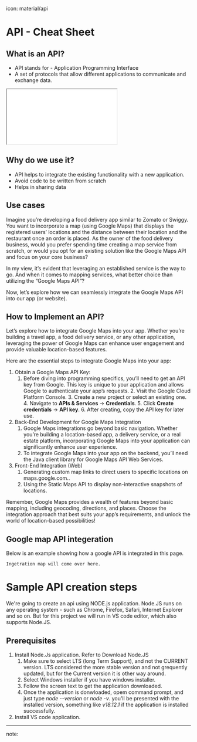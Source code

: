icon: material/api

# API - Cheat Sheet

## What is an API?

- API stands for - Application Programming Interface
- A set of protocols that allow different applications to communicate and exchange data.

<iframe src="./docs/img/API-video.mp4" allowfullscreen></iframe>

## Why do we use it?

- API helps to integrate the existing functionality with a new application.
- Avoid code to be written from scratch
- Helps in sharing data

## Use cases

Imagine you’re developing a food delivery app similar to Zomato or Swiggy. You want to incorporate a map (using Google Maps) that displays the registered users’ locations and the distance between their location and the restaurant once an order is placed. As the owner of the food delivery business, would you prefer spending time creating a map service from scratch, or would you opt for an existing solution like the Google Maps API and focus on your core business?

In my view, it’s evident that leveraging an established service is the way to go. And when it comes to mapping services, what better choice than utilizing the “Google Maps API”?

Now, let’s explore how we can seamlessly integrate the Google Maps API into our app (or website).

## How to Implement an API?

Let’s explore how to integrate Google Maps into your app. Whether you’re building a travel app, a food delivery service, or any other application, leveraging the power of Google Maps can enhance user engagement and provide valuable location-based features.

Here are the essential steps to integrate Google Maps into your app:

1.  Obtain a Google Maps API Key:
    1. Before diving into programming specifics, you’ll need to get an API key from Google. This key is unique to your application and allows Google to authenticate your app’s requests. 2. Visit the Google Cloud Platform Console. 3. Create a new project or select an existing one. 4. Navigate to **APIs & Services** -> **Credentials**. 5. Click **Create credentials** -> **API key**. 6. After creating, copy the API key for later use.
2.  Back-End Development for Google Maps Integration
    1.  Google Maps integrations go beyond basic navigation. Whether you’re building a location-based app, a delivery service, or a real estate platform, incorporating Google Maps into your application can significantly enhance user experience.
    2.  To integrate Google Maps into your app on the backend, you’ll need the Java client library for Google Maps API Web Services.
3.  Front-End Integration (Web)
    1.  Generating custom map links to direct users to specific locations on maps.google.com..
    2.  Using the Static Maps API to display non-interactive snapshots of locations.

Remember, Google Maps provides a wealth of features beyond basic mapping, including geocoding, directions, and places. Choose the integration approach that best suits your app’s requirements, and unlock the world of location-based possibilities!

## Google map API integeration

Below is an example showing how a google API is integrated in this page.

```
Ingetration map will come over here.
```

# Sample API creation steps

We're going to create an api using NODE.js application. Node.JS runs on any operating system - such as Chrome, Firefox, Safari, Internet Explorer and so on. But for this project we will run in VS code editor, which also supports Node.JS.

## Prerequisites

1.  Install Node.Js application. Refer to Download Node.JS
    1.  Make sure to select LTS (long Term Support), and not the CURRENT version. LTS considered the more stable version and not grequently updated, but for the Current version it is other way around.
    2.  Select Windows installer if you have windows installer.
    3.  Follow the screen text to get the application downloaded.
    4.  Once the application is donwloaded, opem command prompt, and just type <em>node --version</em> or <em>node -v</em>. you'll be presented with the installed version, something like <em>v18.12.1</em> if the application is installed successfully.
2.  Install VS code application.

---

note:
